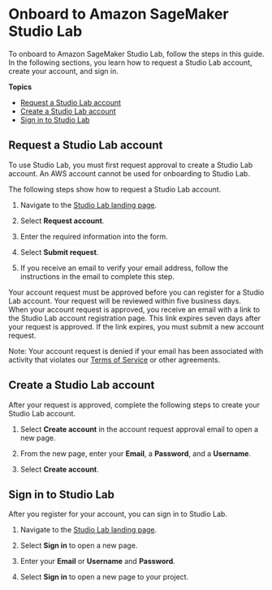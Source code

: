 # Onboard to Amazon SageMaker Studio Lab<a name="studio-lab-onboard"></a>

To onboard to Amazon SageMaker Studio Lab, follow the steps in this guide\. In the following sections, you learn how to request a Studio Lab account, create your account, and sign in\.

**Topics**
+ [Request a Studio Lab account](#studio-lab-onboard-request)
+ [Create a Studio Lab account](#studio-lab-onboard-register)
+ [Sign in to Studio Lab](#studio-lab-onboard-signin)

## Request a Studio Lab account<a name="studio-lab-onboard-request"></a>

To use Studio Lab, you must first request approval to create a Studio Lab account\. An AWS account cannot be used for onboarding to Studio Lab\. 

The following steps show how to request a Studio Lab account\.

1. Navigate to the [Studio Lab landing page](https://studiolab.sagemaker.aws)\.

1. Select **Request account**\.

1. Enter the required information into the form\.

1. Select **Submit request**\.

1. If you receive an email to verify your email address, follow the instructions in the email to complete this step\.

Your account request must be approved before you can register for a Studio Lab account\. Your request will be reviewed within five business days\. When your account request is approved, you receive an email with a link to the Studio Lab account registration page\. This link expires seven days after your request is approved\. If the link expires, you must submit a new account request\. 

Note: Your account request is denied if your email has been associated with activity that violates our [Terms of Service](http://aws.amazon.com/service-terms/) or other agreements\. 

## Create a Studio Lab account<a name="studio-lab-onboard-register"></a>

After your request is approved, complete the following steps to create your Studio Lab account\.

1. Select **Create account** in the account request approval email to open a new page\.

1. From the new page, enter your **Email**, a **Password**, and a **Username**\. 

1. Select **Create account**\. 

## Sign in to Studio Lab<a name="studio-lab-onboard-signin"></a>

After you register for your account, you can sign in to Studio Lab\.

1. Navigate to the [Studio Lab landing page](https://studiolab.sagemaker.aws)\.

1. Select **Sign in** to open a new page\.

1. Enter your **Email** or **Username** and **Password**\. 

1. Select **Sign in** to open a new page to your project\. 
